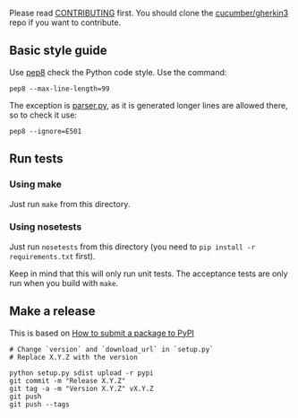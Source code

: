Please read [CONTRIBUTING](https://github.com/cucumber/gherkin3/blob/master/CONTRIBUTING.md) first.
You should clone the [cucumber/gherkin3](https://github.com/cucumber/gherkin3) repo if you want
to contribute.

## Basic style guide

Use [pep8](https://pypi.python.org/pypi/pep8) check the Python code style.
Use the command:

    pep8 --max-line-length=99

The exception is [parser.py](https://github.com/cucumber/gherkin3/blob/master/python/gherkin3/parser.py), as it is generated longer lines are allowed there, so to check it use: 

    pep8 --ignore=E501

## Run tests

### Using make

Just run `make` from this directory.

### Using nosetests

Just run `nosetests` from this directory (you need to `pip install -r requirements.txt` first).

Keep in mind that this will only run unit tests. The acceptance tests are only
run when you build with `make`.

## Make a release

This is based on [How to submit a package to PyPI](http://peterdowns.com/posts/first-time-with-pypi.html)

    # Change `version` and `download_url` in `setup.py`
    # Replace X.Y.Z with the version

    python setup.py sdist upload -r pypi
    git commit -m "Release X.Y.Z"
    git tag -a -m "Version X.Y.Z" vX.Y.Z
    git push
    git push --tags
